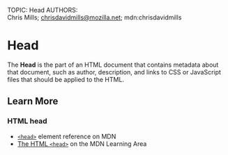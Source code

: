 TOPIC: Head
AUTHORS: Chris Mills; chrisdavidmills@mozilla.net; mdn:chrisdavidmills

# Head

The **Head** is the part of an HTML document that contains metadata about that document, such as author,
description, and links to CSS or JavaScript files that should be applied to the HTML.

## Learn More

### HTML head

- [`<head>`](https://wiki.developer.mozilla.org/en-US/docs/Web/HTML/Element/head)
element reference on MDN
- [The HTML `<head>`](https://wiki.developer.mozilla.org/en-US/docs/Learn/HTML/Introduction_to_HTML/The_HTML_head)
on the MDN Learning Area

